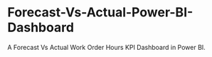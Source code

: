 # Forecast-Vs-Actual-Power-BI-Dashboard
A Forecast Vs Actual Work Order Hours KPI Dashboard in Power BI.
